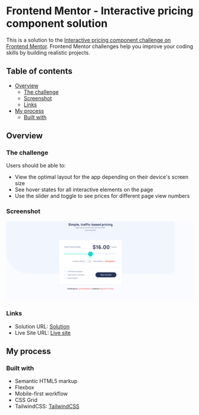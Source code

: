 # Frontend Mentor - Interactive pricing component solution

This is a solution to the [Interactive pricing component challenge on Frontend Mentor](https://www.frontendmentor.io/challenges/interactive-pricing-component-t0m8PIyY8). Frontend Mentor challenges help you improve your coding skills by building realistic projects. 

## Table of contents

- [Overview](#overview)
  - [The challenge](#the-challenge)
  - [Screenshot](#screenshot)
  - [Links](#links)
- [My process](#my-process)
  - [Built with](#built-with)

## Overview

### The challenge

Users should be able to:

- View the optimal layout for the app depending on their device's screen size
- See hover states for all interactive elements on the page
- Use the slider and toggle to see prices for different page view numbers

### Screenshot

![Screenshot](./design/127.0.0.1_5501_interactive-pricing-component-main_src_.png)

### Links

- Solution URL: [Solution](https://www.frontendmentor.io/solutions/interactive-pricing-component-main-using-tailwindcss-KyrI46YKzn)
- Live Site URL: [Live site](https://mauriciompf.github.io/interactive_pricing_component/src/)

## My process

### Built with

- Semantic HTML5 markup
- Flexbox
- Mobile-first workflow
- CSS Grid
- TailwindCSS: [TailwindCSS](https://tailwindcss.com/)
